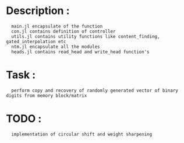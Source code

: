 # Description :
      main.jl encapsulate of the function
      con.jl contains definition of controller
      utils.jl contains utility functions like content_finding, gated_interpolation etc 
      ntm.jl encapsulate all the modules
      heads.jl contains read_head and write_head function's
# Task :
      perform copy and recovery of randomly generated vector of binary digits from memory block/matrix
# TODO : 
      implementation of circular shift and weight sharpening 
